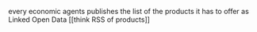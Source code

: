 every economic agents publishes the list of the products it has to offer as Linked Open Data
[[think RSS of products]]